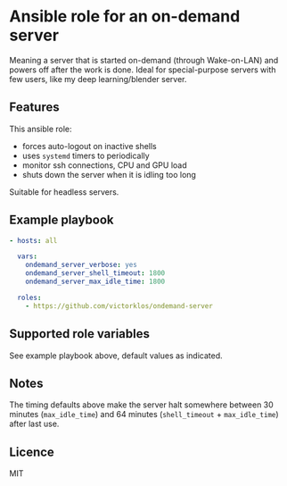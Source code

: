 
# Ansible role for an on-demand server

Meaning a server that is started on-demand (through Wake-on-LAN) and powers
off after the work is done. Ideal for special-purpose servers with few users,
like my deep learning/blender server.

## Features

This ansible role:

- forces auto-logout on inactive shells
- uses `systemd` timers to periodically
- monitor ssh connections, CPU and GPU load
- shuts down the server when it is idling too long

Suitable for headless servers.


## Example playbook

```yaml
- hosts: all

  vars:
    ondemand_server_verbose: yes
    ondemand_server_shell_timeout: 1800
    ondemand_server_max_idle_time: 1800

  roles:
    - https://github.com/victorklos/ondemand-server
```


## Supported role variables

See example playbook above, default values as indicated.


## Notes

The timing defaults above make the server halt somewhere between 30 minutes
(`max_idle_time`) and 64 minutes (`shell_timeout` + `max_idle_time`) after last
use.


## Licence

MIT
